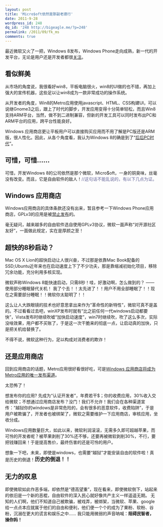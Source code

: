 ```yaml
---
layout: post
title: 'Micro$oft依然是那副老德行'
date: 2011-9-28
wordpress_id: 248
dq_id: '248 http://bigeagle.me/?p=248'
permalink: /2011/09/fk_ms
comments: true
---
```

最近微软又火了一把，Windows 8发布，Windows Phone走向成熟，新一代的开发平台，无论是用户还是开发者都很<a href="http://www.36kr.com/p/49358.html" target="_blank">关注</a>。

## 看似鲜美
从市场的角度说，我很看好win8，平板电脑很火，win8的UI做的也不错，再加上强大的宣传机器，这些足以让win8成为一款非常成功的操作系统。

从开发者的角度，Win8的Metro应用使用javascript、HTML、CSS构建UI，可以说继Gnome3之后，跟上了时代的脚步，开发应用变得十分简单轻松，而且Win8支持ARM平台，当然，做不到二进制兼容，但新的开发工具可以同时发布出PC和ARM平台的应用，跨平台性能良好。

Windows 应用商店更让平板用户可以直接购买应用而不用了解是PC版还是ARM版，很人性化。因此，从各个角度看，我认为Windows 8的确是到了“<a href="http://www.36kr.com/p/46843.html&quot;" target="_blank">后后PC时代</a>”。

## 可惜，可惜……
可惜，开发Windows 8的公司依然是那个微软，Micro$oft，一身的铜臭味，丝毫没有改变。而且，它是自由软件的敌人！<span style="color: #666699;">//这句话不能乱说的，有以下几点为证。</span>

## Windows 应用商店
Windows应用商店的具体条款还没有出来，暂且参考一下Windows Phone应用商店，GPLv3的应用是被<a href="http://www.thinq.co.uk/2011/2/17/microsoft-bans-open-source-marketplace/" target="_blank">禁止发布</a><a>的。</a>

毫无疑问，越来越多的自由软件选自使用GPLv3协议，微软一面声称“对开源社区友好”，一面做此规定，实在是厚颜之至！

## 超快的8秒启动？
Mac OS X Lion的超快启动让人很兴奋，不过那是依靠Mac Book配备的SSD;Ubuntu近年来也在启动速度上下了不少功夫，那是靠缩减初始化项目，移除冗余功能，充分利用多核实现。

微软声称Windows 8能快速启动，只需8秒！哇，好激动啊，怎么做到的？ —— 使用部分睡眠替代关机！ 我了个去！！太先进了！！用户不用全部睡眠了！！现在之需要部分睡眠！！微软你太聪明了！！

这么让人大跌眼镜的技术也好意思拿出来作为“革命性的新特性”，微软可真不是盖的。不过看看过去吧，winXP发布时就有“比之前任何一代windows启动都要快”，Vista发布时继续吹嘘“加快启动速度”，win7时继续吹，吹了这么多次，实际没啥效果，用户都不买账了，于是这一次干脆来的彻底一点，让启动真的加快，只是把关机给替换了。

不得不说，微软这种行为，足以构成对消费者的欺诈！

## 还是应用商店
回到应用商店的话题，Metro应用很好看很好吃，可是<a href="http://www.36kr.com/p/48140.html" target="_blank">Windows 应用商店将成为Metro应用的唯一发布渠道</a>。

太恐怖了！

想发布你的应用? 先成为“认证开发者”，年费若干$；你的收费应用，30%收入交给微软；不想通过应用商店发布？没门！我们不允许！我们会在各种渠道宣传：“越狱你的windows是非常危险的，会有很多的恶意软件，收费陷阱”，于是用户被欺骗了，开发者也被绑架了，微软之需要维护一下应用商店，审核应用，坐收分成。

Windows应用数量巨大，如此以来，微软利润滚滚，无需多久即可超越苹果，而可怜的开发者呢？被苹果剥削了30%还不够，还要再被微软剥削30%，不行，要把钱赚回来！于是提高售价，最终伤害的还是可怜的用户。

想象一下吧，未来，即使是windows，也需要“越狱”才能安装自由的软件啦！真是历史的倒退！<span style="font-size:1.2em;"><strong>历史的倒退！！</strong></span>

## 无力的叹息
即使微软如此作恶多端，却依然是“德高望重”，现在看来，即使微软倒下，站起来的依旧是一个新的恶棍，自由软件的深入民心就好像共产主义一样遥遥无期。
无知的人们啊，他们不知道自己被欺骗，被戏弄，被绑架，当微软、苹果、google给一点点本应就属于他们的自由和便利，他们便一个个的成为了果粉、软粉、谷粉，沉溺在更大的谎言和娱乐之中……
我只能用微弱的声音呐喊：<strong>阻碍民智者，操你妈！</strong>
